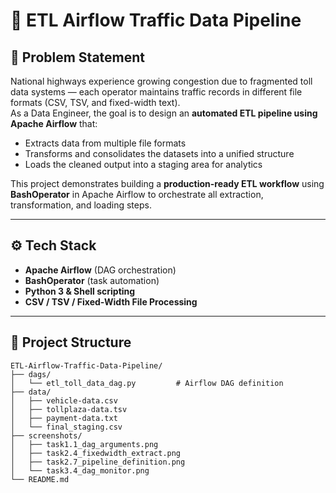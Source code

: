 # 🚦 ETL Airflow Traffic Data Pipeline  

## 🧩 Problem Statement  
National highways experience growing congestion due to fragmented toll data systems — each operator maintains traffic records in different file formats (CSV, TSV, and fixed-width text).  
As a Data Engineer, the goal is to design an **automated ETL pipeline using Apache Airflow** that:  
- Extracts data from multiple file formats  
- Transforms and consolidates the datasets into a unified structure  
- Loads the cleaned output into a staging area for analytics  

This project demonstrates building a **production-ready ETL workflow** using **BashOperator** in Apache Airflow to orchestrate all extraction, transformation, and loading steps.  

---

## ⚙️ Tech Stack  
- **Apache Airflow** (DAG orchestration)  
- **BashOperator** (task automation)  
- **Python 3 & Shell scripting**  
- **CSV / TSV / Fixed-Width File Processing**  

---

## 📂 Project Structure  

```text
ETL-Airflow-Traffic-Data-Pipeline/
├── dags/
│   └── etl_toll_data_dag.py         # Airflow DAG definition
├── data/
│   ├── vehicle-data.csv
│   ├── tollplaza-data.tsv
│   ├── payment-data.txt
│   └── final_staging.csv
├── screenshots/
│   ├── task1.1_dag_arguments.png
│   ├── task2.4_fixedwidth_extract.png
│   ├── task2.7_pipeline_definition.png
│   └── task3.4_dag_monitor.png
└── README.md

